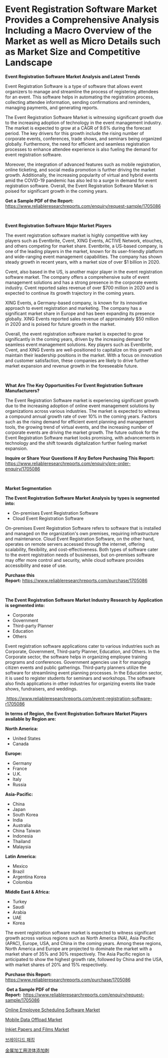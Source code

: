 <p><h1>Event Registration Software Market Provides a Comprehensive Analysis Including a Macro Overview of the Market as well as Micro Details such as Market Size and Competitive Landscape</h1></p><p><strong>Event Registration Software Market Analysis and Latest Trends</strong></p>
<p><p>Event Registration Software is a type of software that allows event organizers to manage and streamline the process of registering attendees for an event. This software helps in automating the registration process, collecting attendee information, sending confirmations and reminders, managing payments, and generating reports.</p><p>The Event Registration Software Market is witnessing significant growth due to the increasing adoption of technology in the event management industry. The market is expected to grow at a CAGR of 9.6% during the forecast period. The key drivers for this growth include the rising number of corporate events, conferences, trade shows, and seminars being organized globally. Furthermore, the need for efficient and seamless registration processes to enhance attendee experience is also fueling the demand for event registration software.</p><p>Moreover, the integration of advanced features such as mobile registration, online ticketing, and social media promotion is further driving the market growth. Additionally, the increasing popularity of virtual and hybrid events amid the COVID-19 pandemic has also led to a surge in demand for event registration software. Overall, the Event Registration Software Market is poised for significant growth in the coming years.</p></p>
<p><strong>Get a Sample PDF of the Report:&nbsp;</strong> <a href="https://www.reliableresearchreports.com/enquiry/request-sample/1705086">https://www.reliableresearchreports.com/enquiry/request-sample/1705086</a></p>
<p>&nbsp;</p>
<p><strong>Event Registration Software Major Market Players</strong></p>
<p><p>The event registration software market is highly competitive with key players such as Eventbrite, Cvent, XING Events, ACTIVE Network, etouches, and others competing for market share. Eventbrite, a US-based company, is one of the leading players in the market, known for its user-friendly platform and wide-ranging event management capabilities. The company has shown steady growth in recent years, with a market size of over $1 billion in 2020.</p><p>Cvent, also based in the US, is another major player in the event registration software market. The company offers a comprehensive suite of event management solutions and has a strong presence in the corporate events industry. Cvent reported sales revenue of over $700 million in 2020 and is expected to continue its growth trajectory in the coming years.</p><p>XING Events, a Germany-based company, is known for its innovative approach to event registration and marketing. The company has a significant market share in Europe and has been expanding its presence globally. XING Events reported sales revenue of approximately $50 million in 2020 and is poised for future growth in the market.</p><p>Overall, the event registration software market is expected to grow significantly in the coming years, driven by the increasing demand for seamless event management solutions. Key players such as Eventbrite, Cvent, and XING Events are well-positioned to capitalize on this growth and maintain their leadership positions in the market. With a focus on innovation and customer satisfaction, these companies are likely to drive further market expansion and revenue growth in the foreseeable future.</p></p>
<p>&nbsp;</p>
<p><strong>What Are The Key Opportunities For Event Registration Software Manufacturers?</strong></p>
<p><p>The Event Registration Software market is experiencing significant growth due to the increasing adoption of online event management solutions by organizations across various industries. The market is expected to witness a compound annual growth rate of over 10% in the coming years. Factors such as the rising demand for efficient event planning and management tools, the growing trend of virtual events, and the increasing number of corporate events are driving the market growth. The future outlook for the Event Registration Software market looks promising, with advancements in technology and the shift towards digitalization further fueling market expansion.</p></p>
<p><strong>Inquire or Share Your Questions If Any Before Purchasing This Report:</strong> <a href="https://www.reliableresearchreports.com/enquiry/pre-order-enquiry/1705086">https://www.reliableresearchreports.com/enquiry/pre-order-enquiry/1705086</a></p>
<p>&nbsp;</p>
<p><strong>Market Segmentation</strong></p>
<p><strong>The Event Registration Software Market Analysis by types is segmented into:</strong></p>
<p><ul><li>On-premises Event Registration Software</li><li>Cloud Event Registration Software</li></ul></p>
<p><p>On-premises Event Registration Software refers to software that is installed and managed on the organization's own premises, requiring infrastructure and maintenance. Cloud Event Registration Software, on the other hand, operates on remote servers accessed through the internet, offering scalability, flexibility, and cost-effectiveness. Both types of software cater to the event registration needs of businesses, but on-premises software may offer more control and security, while cloud software provides accessibility and ease of use.</p></p>
<p><strong>Purchase this Report:&nbsp;</strong><a href="https://www.reliableresearchreports.com/purchase/1705086">https://www.reliableresearchreports.com/purchase/1705086</a></p>
<p>&nbsp;</p>
<p><strong>The Event Registration Software Market Industry Research by Application is segmented into:</strong></p>
<p><ul><li>Corporate</li><li>Government</li><li>Third-party Planner</li><li>Education</li><li>Others</li></ul></p>
<p><p>Event registration software applications cater to various industries such as Corporate, Government, Third-party Planner, Education, and Others. In the Corporate sector, the software helps in organizing employee training programs and conferences. Government agencies use it for managing citizen events and public gatherings. Third-party planners utilize the software for streamlining event planning processes. In the Education sector, it is used to register students for seminars and workshops. The software also finds applications in other industries for organizing events like trade shows, fundraisers, and weddings.</p></p>
<p><a href="https://www.reliableresearchreports.com/event-registration-software-r1705086">&nbsp;https://www.reliableresearchreports.com/event-registration-software-r1705086</a></p>
<p><strong>In terms of Region, the Event Registration Software Market Players available by Region are:</strong></p>
<p>
    <p> <strong> North America: </strong>
        <ul>
            <li>United States</li>
            <li>Canada</li>
        </ul>
        </p> 
    <p> <strong> Europe: </strong>
        <ul>
            <li>Germany</li>
            <li>France</li>
            <li>U.K.</li>
            <li>Italy</li>
            <li>Russia</li>
        </ul>
        </p> 
    <p> <strong> Asia-Pacific: </strong>
        <ul>
            <li>China</li>
            <li>Japan</li>
            <li>South Korea</li>
            <li>India</li>
            <li>Australia</li>
            <li>China Taiwan</li>
            <li>Indonesia</li>
            <li>Thailand</li>
            <li>Malaysia</li>
        </ul>
        </p> 
    <p> <strong> Latin America: </strong>
        <ul>
            <li>Mexico</li>
            <li>Brazil</li>
            <li>Argentina Korea</li>
            <li>Colombia</li>
        </ul>
        </p> 
    <p> <strong> Middle East & Africa: </strong>
        <ul>
            <li>Turkey</li>
            <li>Saudi</li>
            <li>Arabia</li>
            <li>UAE</li>
            <li>Korea</li>
        </ul>
    </p>
    </p>
<p><p>The event registration software market is expected to witness significant growth across various regions such as North America (NA), Asia Pacific (APAC), Europe, USA, and China in the coming years. Among these regions, North America and Europe are projected to dominate the market with a market share of 35% and 30% respectively. The Asia Pacific region is anticipated to show the highest growth rate, followed by China and the USA, with market shares of 20% and 15% respectively.</p></p>
<p><strong>Purchase this Report: </strong><a href="https://www.reliableresearchreports.com/purchase/1705086">https://www.reliableresearchreports.com/purchase/1705086</a></p>
<p>&nbsp;<strong>Get a Sample PDF of the Report:&nbsp;&nbsp;</strong><a href="https://www.reliableresearchreports.com/enquiry/request-sample/1705086">https://www.reliableresearchreports.com/enquiry/request-sample/1705086</a></p>
<p><strong></strong></p>
<p><p><a href="https://github.com/LaceyZemlak1/Market-Research-Report-List-1/blob/main/online-employee-scheduling-software-market.md">Online Employee Scheduling Software Market</a></p><p><a href="https://github.com/MyrtisWest1/Market-Research-Report-List-1/blob/main/mobile-data-offload-market.md">Mobile Data Offload Market</a></p><p><a href="https://issuu.com/reportprime-2/docs/inkjet-papers-and-films-market-size-2030.pptx">Inkjet Papers and Films Market</a></p><p><a href="https://medium.com/@danieldobroiu20221/%ED%8E%B8%EB%AC%B6%EA%B8%B0-%ED%8C%A8%ED%82%B9-%EC%8B%9C%EC%9E%A5-%EB%8F%99%ED%96%A5%EA%B3%BC-%EC%8B%9C%EC%9E%A5-%EB%B6%84%EC%84%9D%EC%9D%80-2024%EB%85%84%EC%97%90%EC%84%9C-2031%EB%85%84%EA%B9%8C%EC%A7%80-%EC%98%88%EC%B8%A1%EB%90%A9%EB%8B%88%EB%8B%A4-b6131bd69aea">브레이디드 패킹</a></p><p><a href="https://github.com/Sophiaard2003/Market-Research-Report-List-1/blob/main/814793759773.md">金属加工用流体添加剤</a></p></p>